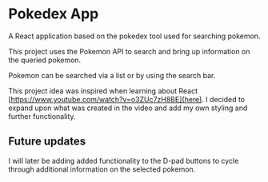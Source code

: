 # Pokedex App

A React application based on the pokedex tool used for searching pokemon.

This project uses the Pokemon API to search and bring up information on the queried pokemon.

Pokemon can be searched via a list or by using the search bar.

This project idea was inspired when learning about React [https://www.youtube.com/watch?v=o3ZUc7zH8BE](here). I decided to expand upon what was created in the video and add my own styling and further functionality.


## Future updates

I will later be adding added functionality to the D-pad buttons to cycle through additional information on the selected pokemon.
